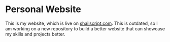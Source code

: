 # Personal Website

This is my website, which is live on [shailscript.com](https://shailscript.com).
This is outdated, so I am working on a new repository to build a better website that can showcase my skills and projects better.
